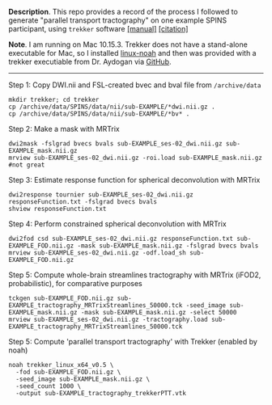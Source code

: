 __Description__. This repo provides a record of the process I followed to generate "parallel transport tractography" on one example SPINS participant, using `trekker` software [[manual]](https://dmritrekker.github.io/manual/trekker.html) [[citation]](https://www.ismrm.org/19/program_files/O60.htm)

__Note__. I am running on Mac 10.15.3. Trekker does not have a stand-alone executable for Mac, so I installed [linux-noah](https://github.com/linux-noah/noah) and then was provided with a trekker executiable from Dr. Aydogan via [GitHub](https://github.com/dmritrekker/trekker/raw/master/binaries/trekker_linux_x64_v0.5).

-----

Step 1: Copy DWI.nii and FSL-created bvec and bval file from `/archive/data`
```
mkdir trekker; cd trekker
cp /archive/data/SPINS/data/nii/sub-EXAMPLE/*dwi.nii.gz .
cp /archive/data/SPINS/data/nii/sub-EXAMPLE/*bv* .
```

Step 2: Make a mask with MRTrix
```
dwi2mask -fslgrad bvecs bvals sub-EXAMPLE_ses-02_dwi.nii.gz sub-EXAMPLE_mask.nii.gz 
mrview sub-EXAMPLE_ses-02_dwi.nii.gz -roi.load sub-EXAMPLE_mask.nii.gz #not great
```

Step 3: Estimate response function for spherical deconvolution with MRTrix
```
dwi2response tournier sub-EXAMPLE_ses-02_dwi.nii.gz responseFunction.txt -fslgrad bvecs bvals
shview responseFunction.txt
```

Step 4: Perform constrained spherical deconvolution with MRTrix
```
dwi2fod csd sub-EXAMPLE_ses-02_dwi.nii.gz responseFunction.txt sub-EXAMPLE_FOD.nii.gz -mask sub-EXAMPLE_mask.nii.gz -fslgrad bvecs bvals
mrview sub-EXAMPLE_ses-02_dwi.nii.gz -odf.load_sh sub-EXAMPLE_FOD.nii.gz
```

Step 5: Compute whole-brain streamlines tractography with MRTrix (iFOD2, probabilistic), for comparative purposes
```
tckgen sub-EXAMPLE_FOD.nii.gz sub-EXAMPLE_tractography_MRTrixStreamlines_50000.tck -seed_image sub-EXAMPLE_mask.nii.gz -mask sub-EXAMPLE_mask.nii.gz -select 50000
mrview sub-EXAMPLE_ses-02_dwi.nii.gz -tractography.load sub-EXAMPLE_tractography_MRTrixStreamlines_50000.tck
```

Step 5: Compute 'parallel transport tractography' with Trekker (enabled by noah)
```
noah trekker_linux_x64_v0.5 \
  -fod sub-EXAMPLE_FOD.nii.gz \
  -seed_image sub-EXAMPLE_mask.nii.gz \
  -seed_count 1000 \
  -output sub-EXAMPLE_tractography_trekkerPTT.vtk
```
